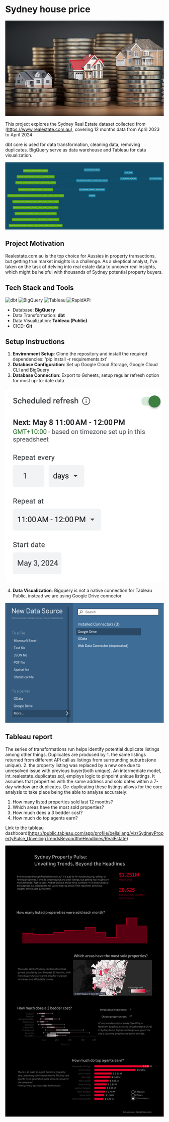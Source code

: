 # Sydney house price

<p>
    <img src="img/Cover.jpg"/>
</p>

This project explores the Sydney Real Estate dataset collected from (https://www.realestate.com.au), covering 12 months data from April 2023 to April 2024

dbt core is used for data transformation, cleaning data, removing duplicates. BigQuery serve as data warehouse and Tableau for data visualization.

<p>
    <img src="img/dbt_dag.png"/>
</p>

## Project Motivation

Realestate.com.au is the top choice for Aussies in property transactions, but getting true market insights is a challenge. As a skeptical analyst, I've taken on the task of delving into real estate data to uncover real insights, which might be helpful with thousands of Sydney potential property buyers.

## Tech Stack and Tools

![dbt](https://img.shields.io/static/v1?logo=dbt&label=dbt-version&message=1.7.x&color=orange)
![BigQuery](https://img.shields.io/static/v1?logo=bigquery&label=bigquery-version&message=3.21.x&color=blue)
![Tableau](https://img.shields.io/badge/Tableau-E97627?style=for-the-badge&logo=Tableau&logoColor=white)
![RapidAPI](https://img.shields.io/badge/RapidAPI-grey?)

- Database: **BigQuery**
- Data Transformation: **dbt**
- Data Visualization: **Tableau (Public)**
- CICD: **Git**

## Setup Instructions

1. **Environment Setup**: Clone the repository and install the required dependencies: 'pip install -r requirements.txt'
2. **Database Configuration**: Set up Google Cloud Storage, Google Cloud CLI and BigQuery
3. **Database Connection**: Export to Gsheets, setup regular refresh option for most up-to-date data
<p>
    <img src="img/gsheet_refresh_schedule.png"/>
</p>

4. **Data Visualization**: Bigquery is not a native connection for Tableau Public, instead we are using Google Drive connector
<p>
    <img src="img/tableau_connector.png"/>
</p>

## Tableau report

The series of transformations run helps identify potential duplicate listings among other things. Duplicates are produced by 1. the same listings returned from different API call as listings from surrounding suburbs(one unique). 2. the property listing was replaced by a new one due to unresolved issue with previous buyer(both unique). An intermediate model, int_realestate_duplicates.sql, employs logic to pinpoint unique listings. It assumes that properties with the same address and sold dates within a 7-day window are duplicates.
De-duplicating these listings allows for the core analysis to take place being the able to analyse accurately:

1. How many listed properties sold last 12 months?
2. Which areas have the most sold properties?
3. How much does a 3 bedder cost?
4. How much do top agents earn?

Link to the tableau dashboard(https://public.tableau.com/app/profile/bellajiang/viz/SydneyPropertyPulse_UnveilingTrendsBeyondtheHeadlines/RealEstate)

<p>
    <img src="img/realestate_dash.png"/>
</p>
